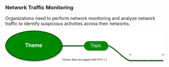 ### Network Traffic Monitoring

Organizations need to perform network monitoring and analyze network traffic to identify suspicious activities across their networks.

![Image](./Network%20Traffic%20Monitoring.drawio.svg)